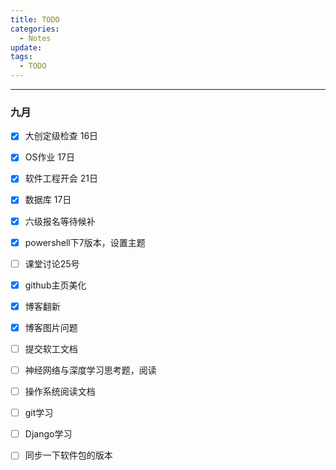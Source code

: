 ```yaml
---
title: TODO
categories:
  - Notes
update: 
tags:
  - TODO
---
```

---
### 九月

- [x] 大创定级检查 16日
- [x] OS作业 17日
- [x] 软件工程开会 21日
- [x] 数据库 17日
- [x] 六级报名等待候补
- [x] powershell下7版本，设置主题
- [ ] 课堂讨论25号
- [x] github主页美化
- [x] 博客翻新
- [x] 博客图片问题
- [ ] 提交软工文档
- [ ] 神经网络与深度学习思考题，阅读
- [ ] 操作系统阅读文档
- [ ] git学习
- [ ] Django学习
- [ ] 同步一下软件包的版本


